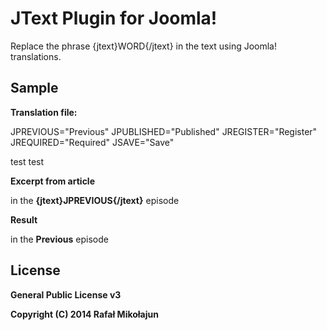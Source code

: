 # JText Plugin for Joomla!

Replace the phrase {jtext}WORD{/jtext} in the text using Joomla! translations.

## Sample
**Translation file:**

JPREVIOUS="Previous" 
JPUBLISHED="Published" 
JREGISTER="Register" 
JREQUIRED="Required" 
JSAVE="Save" 

test
test


**Excerpt from article**

in the **{jtext}JPREVIOUS{/jtext}** episode

**Result**

in the **Previous** episode


## License

**General Public License v3**

**Copyright (C) 2014 Rafał Mikołajun**
